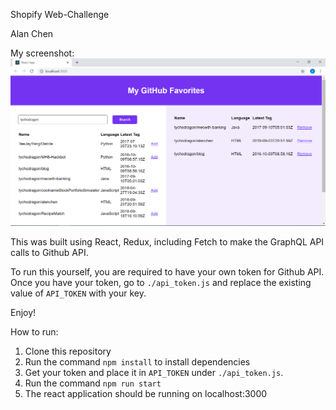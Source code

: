 Shopify Web-Challenge

Alan Chen

My screenshot:
![Alt text](./public/screenshot/my_screenshot.PNG)


This was built using React, Redux, including Fetch to make the GraphQL API calls to Github API.

To run this yourself, you are required to have your own token for Github API. Once you have your token, go to `./api_token.js` and replace the existing value of `API_TOKEN` with your key.

Enjoy!

How to run:
1. Clone this repository
2. Run the command `npm install` to install dependencies
3. Get your token and place it in `API_TOKEN` under `./api_token.js`.
3. Run the command `npm run start`
4. The react application should be running on localhost:3000

